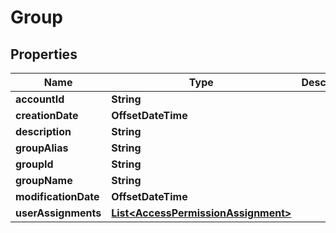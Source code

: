 

# Group


## Properties

Name | Type | Description | Notes
------------ | ------------- | ------------- | -------------
**accountId** | **String** |  |  [optional]
**creationDate** | **OffsetDateTime** |  |  [optional]
**description** | **String** |  |  [optional]
**groupAlias** | **String** |  |  [optional]
**groupId** | **String** |  |  [optional]
**groupName** | **String** |  |  [optional]
**modificationDate** | **OffsetDateTime** |  |  [optional]
**userAssignments** | [**List&lt;AccessPermissionAssignment&gt;**](AccessPermissionAssignment.md) |  |  [optional]




